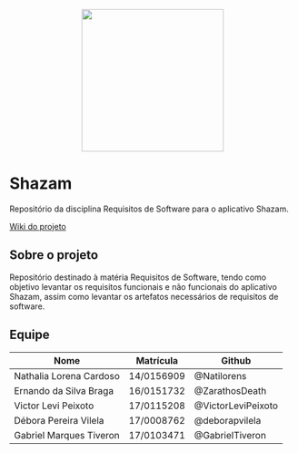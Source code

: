 <p align="center">
    <a href="https://github.com/Requisitos2-2019/Shazam">
        <img width="250px" src="https://raw.githubusercontent.com/Requisitos2-2019/Shazam/master/docs/assets/img/shazam-logo.png">
    </a>
</p>

# Shazam
Repositório da disciplina Requisitos de Software para o aplicativo Shazam.


[Wiki do projeto](https://Requisitos2-2019.github.io/Shazam)


## Sobre o projeto
Repositório destinado à matéria Requisitos de Software, tendo como objetivo levantar os requisitos funcionais e não funcionais do aplicativo Shazam, assim como levantar os artefatos necessários de requisitos de software.

## Equipe

|    Nome     |     Matrícula    |    Github   |
| ----------- | ---------------- | ----------- |
| Nathalia Lorena Cardoso | 14/0156909 | @Natilorens |
| Ernando da Silva Braga | 16/0151732 | @ZarathosDeath |
| Victor Levi Peixoto | 17/0115208 | @VictorLeviPeixoto |
| Débora Pereira Vilela | 17/0008762 | @deborapvilela |
| Gabriel Marques Tiveron | 17/0103471 | @GabrielTiveron |

